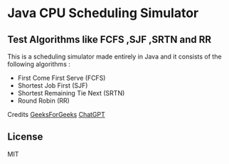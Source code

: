 # Java CPU Scheduling Simulator
## Test Algorithms like FCFS ,SJF ,SRTN and RR 


This is a scheduling simulator made entirely in Java and it consists of the following algorithms :

- First Come First Serve (FCFS)
- Shortest Job First (SJF)
- Shortest Remaining Tie Next (SRTN)
- Round Robin (RR)

Credits
[GeeksForGeeks](https://www.geeksforgeeks.org/cpu-scheduling-in-operating-systems/?ref=lbp)
[ChatGPT](https://chat.openai.com)

## License

MIT